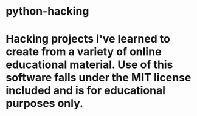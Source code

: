# python-hacking

# Hacking projects i've learned to create from a variety of online educational material. Use of this software falls under the MIT license included and is for educational purposes only. 
